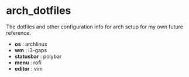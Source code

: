 # arch_dotfiles

The dotfiles and other configuration info for arch setup for my own future reference.

- **os** : archlinux
- **wm** : i3-gaps
- **statusbar** : polybar
- **menu** : rofi
- **editor** : vim
